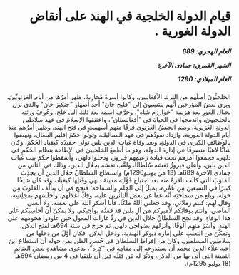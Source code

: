 <h1 dir="rtl">قيام الدولة الخلجية في الهند على أنقاض الدولة الغورية .</h1>

<h5 dir="rtl">العام الهجري:  689

الشهر القمري: جمادى الآخرة

العام الميلادي: 1290</h5>

<p dir="rtl">الخلجيُّونَ أصلُهم من الترك الأفغانيين، وكانوا أسرةً مُحارِبةً، ظهر أمرُها من أيام الغزنويِّينَ، ويرى بعضُ المؤرخين أنَّهم ينتَسِبونَ إلى "قليج خان" أحدِ أصهار "جنكيز خان" والذي نزل بجبال الغورِ بعد هزيمة "خوارزم شاه"، وحرَّف اسمه بعد ذلك إلى خلج، وعُرِفَ ورثته بالخلجيون، واندمجوا في الحياةِ في "أفغانستان"، واعتنقوا الإسلامَ في عهد سلاطين الدولةِ الغزنوية، وضم الجيشُ الغزنوي فرقًا منهم أسهمت في فتح الهند. وظهر أمرُهم منذ أيامِ الدولة الغورية، وازداد نفوذُهم في عهد المماليك، وتولَّوا حكمَ إقليم البنغال، ونهضوا بالوظائفِ الكبرى في الدولةِ، وبعد وفاة غياث الدين بلبن تولى حفيدُه كيقباد الحُكمَ، وكان شابًّا لاهيًا منصرفًا عن إدارة الدولة، وهو ما أطمعَ الخلجيينَ في الإطاحة بنظام الحُكمِ في دلهي، فجمعوا أمرَهم تحت قيادة زعيمِهم فيروز، ودخلوا دلهي، وأسقطوا حكمَ بيت غياث الدين بلبن، وأعلن فيروزُ نَفسَه سُلطانًا، ولقَّب نفسَه بجلال الدين، وذلك في الثاني من جمادى الآخرة 689هـ (13 من يونيو1290م) واستطاع السلطانُ جلال الدين أن يجذِبَ القلوبَ التي كانت نافرةً منه بعد اجتياحِ قُوَّاتِه مدينةَ دلهي وقَتلِها كيقباد، وقد كان شيخًا كبيرًا في السبعينَ مِن عُمُرِه، يميلُ إلى الحِلمِ والسماحة؛ فنجح في أن يتألَّف القلوبَ مِن حوله، وبلغ من سماحتِه أنَّه عفا عن بعض الثائرين عليه، وفكَّ أغلالَهم، وأجلَسَهم بمجلِسِه، وقال لهم: كنتم زملائي، وقد جعلني اللهُ ملكًا، فأنا أشكر الله على نعمته، ولا أنسى الماضي، وأنتم بوفائِكم لأميرِكم من آلِ بلبن قد قمتُم بواجِبِكم، ولا يمكِنُ أن أحاسِبَكم على هذا الوفاءِ. وقد نجح السلطانُ جلال الدين في ردِّ غارات المغول حين عاودوا هجومَهم على الهند، وأسَرَ منهم ألوفًا، وأنزلهم بضواحي دلهي, ثم خرج في سنة 694هـ لفتح الدكن، وتمكَّنَ من التغلُّبِ على إمارة ديوكر الهندية، ودخل الدكن، فكان أوَّلَ من دخلها من سلاطينِ المسلمين، وكان من إفراطِ السلطان في حُسنِ الظن بمن حوله أن استطاع ابنُ أخيه علاء الدين محمد أن يستدرِجَه إلى مقامِه في "كره"، بدعوى مشاهدةِ بعضِ الغنائِمِ الثمينةِ التي أتى بها من الدكن، ودَبَّرَ له مَن قتَلَه قبل أن يلتقيا في 4 من رمضان 694هـ (18 يوليو 1295م).</p></br>
